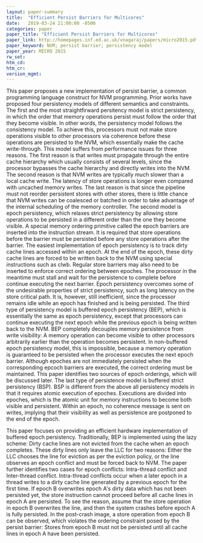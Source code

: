```yaml
---
layout: paper-summary
title:  "Efficient Persist Barriers for Multicores"
date:   2019-03-24 21:00:00 -0500
categories: paper
paper_title: "Efficient Persist Barriers for Multicores"
paper_link: http://homepages.inf.ed.ac.uk/vnagaraj/papers/micro2015.pdf
paper_keyword: NVM; persist barrier; persistency model
paper_year: MICRO 2015
rw_set: 
htm_cd: 
htm_cr: 
version_mgmt: 
---
```


This paper proposes a new implementation of persist barrier, a common programming language construct for NVM programming. 
Prior works have proposed four persistency models of different semantics and constraints. The first and the most straightfirward
persitency model is strict persistency, in which the order that memory operations persist must follow the order that they
become visible. In other words, the persistency model follows the consistency model. To achieve this, processors must
not make store operations visible to other processors via coherence before these operations are persisted to the NVM, which 
essentially make the cache write-through. This model suffers from performance issues for three reasons. The first reason is that
writes must propagate through the entire cache hierarchy which usually consists of several levels, since the processor 
bypasses the cache hierarchy and directly writes into the NVM. The second reason is that NVM writes are typically much slower
than a local cache write. The latency of store operations is longer even compared with uncached memory writes. The last reason
is that since the pipeline must not reorder persistent stores with other stores, there is little chance that NVM writes 
can be coalesced or batched in order to take advantage of the internal scheduling of the memory controller. The second model is 
epoch persistency, which relaxes strict persistency by allowing store operations to be persisted in a different order than
the one they become visible. A special memory ordering primitive called the epoch barriers are inserted into the instruction 
stream. It is required that store operations before the barrier must be persisted before any store operations after the 
barrier. The easiest implementation of epoch persistency is to track dirty cache lines accessed within an epoch. At the end 
of the epoch, these dirty cache lines are forced to be written back to the NVM using special instructions such as clwb.
Regular store barriers may also need to be inserted to enforce correct ordering between epoches. The processor in the meantime
must stall and wait for the persistence to complete before continue executing the next barrier. Epoch persistency overcomes
some of the undesirable properties of strict persistency, such as long latency on the store critical path. It is, however,
still inefficient, since the processor remains idle while an epoch has finished and is being persisted. The third type 
of persistency model is buffered epoch persistency (BEP), which is essentially the same as epoch persistency, except that 
processors can continue executing the next epoch while the previous epoch is being written back to the NVM. BEP completely
decouples memory persistence from write visibility: A memory operation can become visible to other processors arbitrarily
earlier than the operation becomes persistent. In non-buffered epoch persistency model, this is impossible, because a memory
operation is guaranteed to be persisted when the processor executes the next epoch barrier. Although epoches are not immediately
persisted when the corresponding epcoch barriers are executed, the correct ordering must be maintained. This paper identifies two
sources of epoch orderings, which will be discussed later. The last type of persistence model is buffered strict persistency (BSP).
BSP is different from the above all persistency models in that it requires atomic execution of epoches. Executions are divided
into epoches, which is the atomic unit for memory instructions to become both visible and persistent. Within an epoch, no 
coherence message is sent on writes, implying that their visibility as well as persistence are postponed to the end of the 
epoch.

This paper focuses on providing an efficient hardware implementation of buffered epoch persistency. Traditionally, BEP
is implemented using the lazy scheme: Dirty cache lines are not evicted from the cache when an epoch completes. These 
dirty lines only leave the LLC for two reasons: Either the LLC chooses the line for eviction as per the eviction policy,
or the line observes an epoch conflict and must be forced back to NVM. The paper further identifies two cases for epoch
conflicts: Intra-thread conflict and Inter-thread conflict. Intra-thread conflicts occur when a later epoch in a thread
writes to a dirty cache line generated by a previous epoch for the first time. If epoch B overwrites epoch A's dirty data
which has not been persisted yet, the store instruction cannot proceed before all cache lines in epoch A are persisted.
To see the reason, assume that the store operation in epoch B overwrites the line, and then the system crashes before epoch
A is fully persisted. In the post-crash image, a store operation from epoch B can be observed, which violates the ordering
constraint posed by the persist barrier: Stores from epoch B must not be persisted until all cache lines in epoch A have
been persisted. 